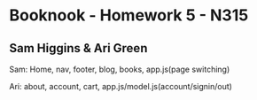 # Booknook - Homework 5 - N315

## Sam Higgins & Ari Green

Sam: Home, nav, footer, blog, books, app.js(page switching)

Ari: about, account, cart, app.js/model.js(account/signin/out)
